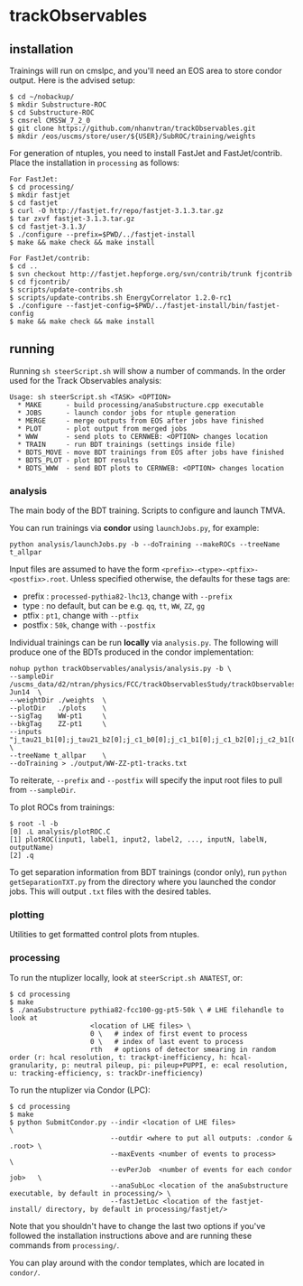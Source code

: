 # trackObservables


## installation

Trainings will run on cmslpc, and you'll need an EOS area to store condor output. Here is the advised setup:

```
$ cd ~/nobackup/
$ mkdir Substructure-ROC
$ cd Substructure-ROC
$ cmsrel CMSSW_7_2_0
$ git clone https://github.com/nhanvtran/trackObservables.git
$ mkdir /eos/uscms/store/user/${USER}/SubROC/training/weights
```

For generation of ntuples, you need to install FastJet and FastJet/contrib. Place the installation in `processing` as follows:

```
For FastJet:
$ cd processing/
$ mkdir fastjet
$ cd fastjet
$ curl -O http://fastjet.fr/repo/fastjet-3.1.3.tar.gz 
$ tar zxvf fastjet-3.1.3.tar.gz
$ cd fastjet-3.1.3/
$ ./configure --prefix=$PWD/../fastjet-install
$ make && make check && make install

For FastJet/contrib:
$ cd ..
$ svn checkout http://fastjet.hepforge.org/svn/contrib/trunk fjcontrib
$ cd fjcontrib/
$ scripts/update-contribs.sh 
$ scripts/update-contribs.sh EnergyCorrelator 1.2.0-rc1
$ ./configure --fastjet-config=$PWD/../fastjet-install/bin/fastjet-config
$ make && make check && make install
```

## running

Running `sh steerScript.sh` will show a number of commands. In the order used for the Track Observables analysis:

```
Usage: sh steerScript.sh <TASK> <OPTION>
  * MAKE      - build processing/anaSubstructure.cpp executable             
  * JOBS      - launch condor jobs for ntuple generation 
  * MERGE     - merge outputs from EOS after jobs have finished
  * PLOT      - plot output from merged jobs 
  * WWW       - send plots to CERNWEB: <OPTION> changes location
  * TRAIN     - run BDT trainings (settings inside file)
  * BDTS_MOVE - move BDT trainings from EOS after jobs have finished
  * BDTS_PLOT - plot BDT results
  * BDTS_WWW  - send BDT plots to CERNWEB: <OPTION> changes location
```

### analysis

The main body of the BDT training. Scripts to configure and launch TMVA.

You can run trainings via **condor** using `launchJobs.py`, for example:

```
python analysis/launchJobs.py -b --doTraining --makeROCs --treeName t_allpar
```

Input files are assumed to have the form `<prefix>-<type>-<ptfix>-<postfix>.root`. Unless specified otherwise, the defaults for these tags are:

 - prefix : `processed-pythia82-lhc13`, change with `--prefix`
 - type : no default, but can be e.g. `qq`, `tt`, `WW`, `ZZ`, `gg`
 - ptfix : `pt1`, change with `--ptfix`
 - postfix : `50k`, change with `--postfix`

Individual trainings can be run **locally** via `analysis.py`. The following will produce one of the BDTs produced in the condor implementation:

```
nohup python trackObservables/analysis/analysis.py -b \
--sampleDir /uscms_data/d2/ntran/physics/FCC/trackObservablesStudy/trackObservables/processing/prod-Jun14  \
--weightDir ./weights  \
--plotDir   ./plots    \
--sigTag    WW-pt1     \
--bkgTag    ZZ-pt1     \
--inputs    "j_tau21_b1[0];j_tau21_b2[0];j_c1_b0[0];j_c1_b1[0];j_c1_b2[0];j_c2_b1[0];j_c2_b2[0];j_d2_b1[0];j_d2_b2[0];j_mass_trim[0]*j_ptfrac[0];j_mass_mmdt[0]*j_ptfrac[0];j_mass_prun[0]*j_ptfrac[0];j_mass_sdb2[0]*j_ptfrac[0];j_mass_sdm1[0]*j_ptfrac[0];j_mass[0]*j_ptfrac[0]" \
--treeName t_allpar    \
--doTraining > ./output/WW-ZZ-pt1-tracks.txt
```

To reiterate, `--prefix` and `--postfix` will specify the input root files to pull from `--sampleDir`.


To plot ROCs from trainings:

```
$ root -l -b
[0] .L analysis/plotROC.C
[1] plotROC(input1, label1, input2, label2, ..., inputN, labelN, outputName) 
[2] .q
```

To get separation information from BDT trainings (condor only), run `python getSeparationTXT.py` from the directory where you launched the condor jobs. This will output `.txt` files with the desired tables. 

### plotting

Utilities to get formatted control plots from ntuples. 

### processing

To run the ntuplizer locally, look at `steerScript.sh ANATEST`, or:

```
$ cd processing
$ make
$ ./anaSubstructure pythia82-fcc100-gg-pt5-50k \ # LHE filehandle to look at
                    <location of LHE files> \ 
                    0 \   # index of first event to process
                    0 \   # index of last event to process 
                    rth   # options of detector smearing in random order (r: hcal resolution, t: trackpt-inefficiency, h: hcal-granularity, p: neutral pileup, pi: pileup+PUPPI, e: ecal resolution, u: tracking-efficiency, s: trackDr-inefficiency)
```

To run the ntuplizer via Condor (LPC):

```
$ cd processing
$ make
$ python SubmitCondor.py --indir <location of LHE files>                      \
                         --outdir <where to put all outputs: .condor & .root> \
                         --maxEvents <number of events to process>            \
                         --evPerJob  <number of events for each condor job>   \
                         --anaSubLoc <location of the anaSubstructure executable, by default in processing/> \
                         --fastJetLoc <location of the fastjet-install/ directory, by default in processing/fastjet/>
```

Note that you shouldn't have to change the last two options if you've followed the installation instructions above and are running these commands from `processing/`.

You can play around with the condor templates, which are located in `condor/`.
